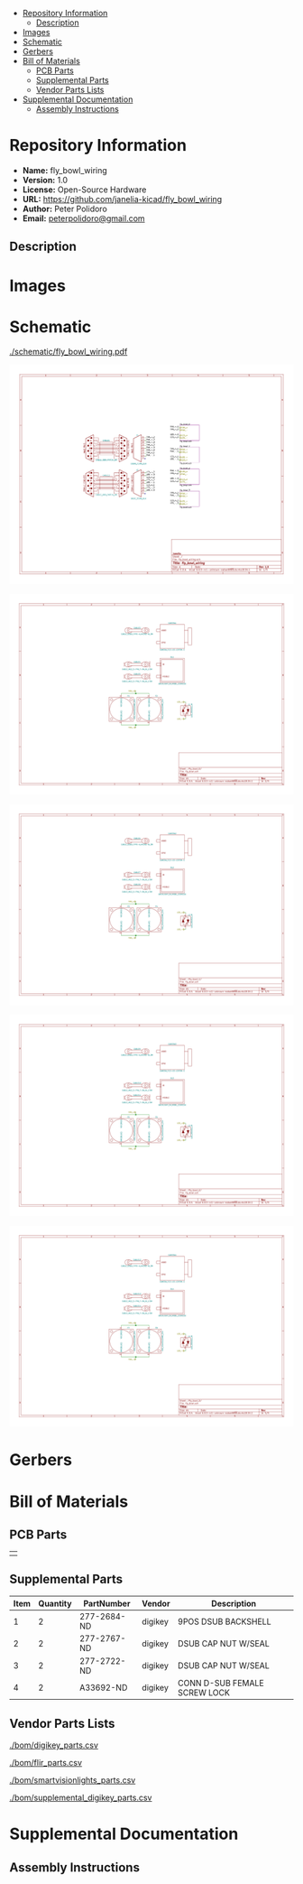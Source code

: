 - [Repository Information](#org3a7e003)
  - [Description](#org6c6f387)
- [Images](#orge4f3e96)
- [Schematic](#orgc1eb895)
- [Gerbers](#orgd747a18)
- [Bill of Materials](#org899f177)
  - [PCB Parts](#orgc73b154)
  - [Supplemental Parts](#orge063737)
  - [Vendor Parts Lists](#orgae43a7f)
- [Supplemental Documentation](#org2a020da)
  - [Assembly Instructions](#org5a6685d)



<a id="org3a7e003"></a>

# Repository Information

-   **Name:** fly\_bowl\_wiring
-   **Version:** 1.0
-   **License:** Open-Source Hardware
-   **URL:** <https://github.com/janelia-kicad/fly_bowl_wiring>
-   **Author:** Peter Polidoro
-   **Email:** peterpolidoro@gmail.com


<a id="org6c6f387"></a>

## Description


<a id="orge4f3e96"></a>

# Images


<a id="orgc1eb895"></a>

# Schematic

[./schematic/fly\_bowl\_wiring.pdf](./schematic/fly_bowl_wiring.pdf)

![img](./schematic/images/schematic00.png)

![img](./schematic/images/schematic01.png)

![img](./schematic/images/schematic02.png)

![img](./schematic/images/schematic03.png)

![img](./schematic/images/schematic04.png)


<a id="orgd747a18"></a>

# Gerbers


<a id="org899f177"></a>

# Bill of Materials


<a id="orgc73b154"></a>

## PCB Parts

|    |
|--- |
|  |


<a id="orge063737"></a>

## Supplemental Parts

| Item | Quantity | PartNumber  | Vendor  | Description                  |
|---- |-------- |----------- |------- |---------------------------- |
| 1    | 2        | 277-2684-ND | digikey | 9POS DSUB BACKSHELL          |
| 2    | 2        | 277-2767-ND | digikey | DSUB CAP NUT W/SEAL          |
| 3    | 2        | 277-2722-ND | digikey | DSUB CAP NUT W/SEAL          |
| 4    | 2        | A33692-ND   | digikey | CONN D-SUB FEMALE SCREW LOCK |


<a id="orgae43a7f"></a>

## Vendor Parts Lists

[./bom/digikey\_parts.csv](./bom/digikey_parts.csv)

[./bom/flir\_parts.csv](./bom/flir_parts.csv)

[./bom/smartvisionlights\_parts.csv](./bom/smartvisionlights_parts.csv)

[./bom/supplemental\_digikey\_parts.csv](./bom/supplemental_digikey_parts.csv)


<a id="org2a020da"></a>

# Supplemental Documentation


<a id="org5a6685d"></a>

## Assembly Instructions
